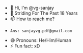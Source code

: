 - 👋 Hi, I’m @vg-sanjay
- 🌱 Striding For The Past 18 Years
- 📫 How to reach me?
-     Ans: sanjayvg.pdf@gmail.com
- 😄 Pronouns: He/Him/Human
- ⚡ Fun fact: xD

<!---
vg-sanjay/vg-sanjay is a ✨ special ✨ repository because its `README.md` (this file) appears on your GitHub profile.
You can click the Preview link to take a look at your changes.
--->
